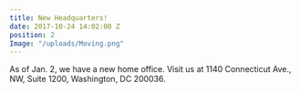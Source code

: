 ```yaml
---
title: New Headquarters!
date: 2017-10-24 14:02:00 Z
position: 2
Image: "/uploads/Moving.png"
---
```


As of Jan. 2, we have a new home office. Visit us at 1140 Connecticut Ave., NW, Suite 1200, Washington, DC 200036.